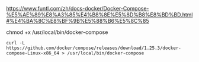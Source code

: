 https://www.funtl.com/zh/docs-docker/Docker-Compose-%E5%AE%89%E8%A3%85%E4%B8%8E%E5%8D%B8%E8%BD%BD.html#%E4%BA%8C%E8%BF%9B%E5%88%B6%E5%8C%85


chmod +x /usr/local/bin/docker-compose


    curl -L https://github.com/docker/compose/releases/download/1.25.3/docker-compose-Linux-x86_64 > /usr/local/bin/docker-compose